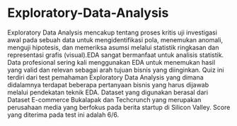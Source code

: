 # Exploratory-Data-Analysis
Exploratory Data Analysis mencakup tentang proses kritis uji investigasi awal pada sebuah data untuk mengidentifikasi pola, menemukan anomali, 
menguji hipotesis, dan memeriksa asumsi melalui statistik ringkasan dan representasi grafis (visual).EDA sangat bermanfaat untuk analisis statistik. 
Data profesional sering kali menggunakan EDA untuk menemukan hasil yang valid dan relevan sebagai arah tujuan bisnis yang diinginkan.
Quiz ini terdiri dari test pemahaman Exploratory Data Analysis yang dimana didalamnya terdapat beberapa pertanyaan bisnis yang harus dijawab melalui pendekatan teknik EDA.
Dataset yang digunakan berasal dari Dataset E-commerce Bukalapak dan Techcrunch yang merupakan perusahaan media yang berfokus pada berita startup di Silicon Valley.
Score yang diterima pada test ini adalah 6/6.
